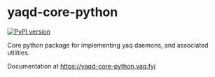 # yaqd-core-python

[![PyPI version](https://badge.fury.io/py/yaqd-core.svg)](https://badge.fury.io/py/yaqd-core)

Core python package for implementing yaq daemons, and associated utilities.

Documentation at https://yaqd-core-python.yaq.fyi
